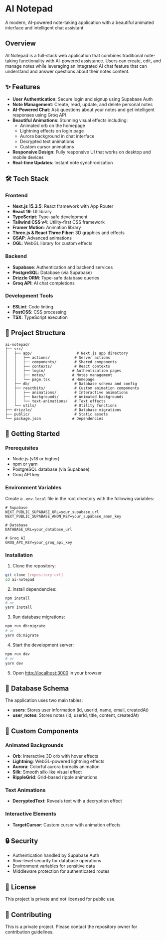 # AI Notepad

A modern, AI-powered note-taking application with a beautiful animated interface and intelligent chat assistant.

## Overview

AI Notepad is a full-stack web application that combines traditional note-taking functionality with AI-powered assistance. Users can create, edit, and manage notes while leveraging an integrated AI chat feature that can understand and answer questions about their notes content.

## ✨ Features

- **User Authentication**: Secure login and signup using Supabase Auth
- **Note Management**: Create, read, update, and delete personal notes
- **AI-Powered Chat**: Ask questions about your notes and get intelligent responses using Groq API
- **Beautiful Animations**: Stunning visual effects including:
  - Animated orb on the homepage
  - Lightning effects on login page
  - Aurora background in chat interface
  - Decrypted text animations
  - Custom cursor animations
- **Responsive Design**: Fully responsive UI that works on desktop and mobile devices
- **Real-time Updates**: Instant note synchronization

## 🛠️ Tech Stack

### Frontend
- **Next.js 15.3.5**: React framework with App Router
- **React 19**: UI library
- **TypeScript**: Type-safe development
- **Tailwind CSS v4**: Utility-first CSS framework
- **Framer Motion**: Animation library
- **Three.js & React Three Fiber**: 3D graphics and effects
- **GSAP**: Advanced animations
- **OGL**: WebGL library for custom effects

### Backend
- **Supabase**: Authentication and backend services
- **PostgreSQL**: Database (via Supabase)
- **Drizzle ORM**: Type-safe database queries
- **Groq API**: AI chat completions

### Development Tools
- **ESLint**: Code linting
- **PostCSS**: CSS processing
- **TSX**: TypeScript execution

## 📁 Project Structure

```
ai-notepad/
├── src/
│   ├── app/                    # Next.js app directory
│   │   ├── actions/           # Server actions
│   │   ├── components/        # Shared components
│   │   ├── contexts/          # React contexts
│   │   ├── login/            # Authentication pages
│   │   ├── notes/            # Notes management
│   │   └── page.tsx          # Homepage
│   ├── db/                    # Database schema and config
│   ├── reactbits/             # Custom animation components
│   │   ├── animations/        # Interactive animations
│   │   ├── backgrounds/       # Animated backgrounds
│   │   └── text-animations/   # Text effects
│   └── utils/                 # Utility functions
├── drizzle/                   # Database migrations
├── public/                    # Static assets
└── package.json              # Dependencies
```

## 🚀 Getting Started

### Prerequisites

- Node.js (v18 or higher)
- npm or yarn
- PostgreSQL database (via Supabase)
- Groq API key

### Environment Variables

Create a `.env.local` file in the root directory with the following variables:

```env
# Supabase
NEXT_PUBLIC_SUPABASE_URL=your_supabase_url
NEXT_PUBLIC_SUPABASE_ANON_KEY=your_supabase_anon_key

# Database
DATABASE_URL=your_database_url

# Groq AI
GROQ_API_KEY=your_groq_api_key
```

### Installation

1. Clone the repository:
```bash
git clone [repository-url]
cd ai-notepad
```

2. Install dependencies:
```bash
npm install
# or
yarn install
```

3. Run database migrations:
```bash
npm run db:migrate
# or
yarn db:migrate
```

4. Start the development server:
```bash
npm run dev
# or
yarn dev
```

5. Open [http://localhost:3000](http://localhost:3000) in your browser

## 📝 Database Schema

The application uses two main tables:

- **users**: Stores user information (id, userId, name, email, createdAt)
- **user_notes**: Stores notes (id, userId, title, content, createdAt)

## 🎨 Custom Components

### Animated Backgrounds
- **Orb**: Interactive 3D orb with hover effects
- **Lightning**: WebGL-powered lightning effects
- **Aurora**: Colorful aurora borealis animation
- **Silk**: Smooth silk-like visual effect
- **RippleGrid**: Grid-based ripple animations

### Text Animations
- **DecryptedText**: Reveals text with a decryption effect

### Interactive Elements
- **TargetCursor**: Custom cursor with animation effects

## 🔒 Security

- Authentication handled by Supabase Auth
- Row-level security for database operations
- Environment variables for sensitive data
- Middleware protection for authenticated routes

## 📄 License

This project is private and not licensed for public use.

## 🤝 Contributing

This is a private project. Please contact the repository owner for contribution guidelines.
